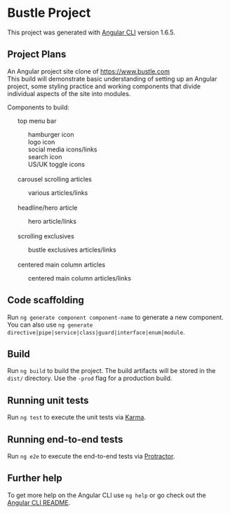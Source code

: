 # Bustle Project

This project was generated with [Angular CLI](https://github.com/angular/angular-cli) version 1.6.5.

## Project Plans

An Angular project site clone of https://www.bustle.com<br>
This build will demonstrate basic understanding of setting up an Angular project, some styling practice and working components that divide individual aspects of the site into modules.
<br>

Components to build:
<ul>
  top menu bar<br>
  <ul>
    hamburger icon<br>
    logo icon<br>
    social media icons/links<br>
    search icon<br>
    US/UK toggle icons<br><br>
  </ul>
  carousel scrolling articles<br>
  <ul>
    various articles/links<br><br>
  </ul>
  headline/hero article<br>
  <ul>
    hero article/links<br><br>
  </ul>
  scrolling exclusives<br>
  <ul>
    bustle exclusives articles/links<br><br>
  </ul>
  centered main column articles<br>
  <ul>
    centered main column articles/links
  </ul>
</ul>

## Code scaffolding

Run `ng generate component component-name` to generate a new component. You can also use `ng generate directive|pipe|service|class|guard|interface|enum|module`.

## Build

Run `ng build` to build the project. The build artifacts will be stored in the `dist/` directory. Use the `-prod` flag for a production build.

## Running unit tests

Run `ng test` to execute the unit tests via [Karma](https://karma-runner.github.io).

## Running end-to-end tests

Run `ng e2e` to execute the end-to-end tests via [Protractor](http://www.protractortest.org/).

## Further help

To get more help on the Angular CLI use `ng help` or go check out the [Angular CLI README](https://github.com/angular/angular-cli/blob/master/README.md).
